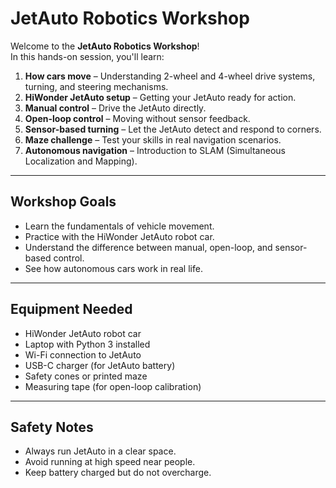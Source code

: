 # JetAuto Robotics Workshop

Welcome to the **JetAuto Robotics Workshop**!  
In this hands-on session, you'll learn:

1. **How cars move** – Understanding 2-wheel and 4-wheel drive systems, turning, and steering mechanisms.
2. **HiWonder JetAuto setup** – Getting your JetAuto ready for action.
3. **Manual control** – Drive the JetAuto directly.
4. **Open-loop control** – Moving without sensor feedback.
5. **Sensor-based turning** – Let the JetAuto detect and respond to corners.
6. **Maze challenge** – Test your skills in real navigation scenarios.
7. **Autonomous navigation** – Introduction to SLAM (Simultaneous Localization and Mapping).

---

## Workshop Goals
- Learn the fundamentals of vehicle movement.
- Practice with the HiWonder JetAuto robot car.
- Understand the difference between manual, open-loop, and sensor-based control.
- See how autonomous cars work in real life.

---

## Equipment Needed
- HiWonder JetAuto robot car
- Laptop with Python 3 installed
- Wi-Fi connection to JetAuto
- USB-C charger (for JetAuto battery)
- Safety cones or printed maze
- Measuring tape (for open-loop calibration)

---

## Safety Notes
- Always run JetAuto in a clear space.
- Avoid running at high speed near people.
- Keep battery charged but do not overcharge.
